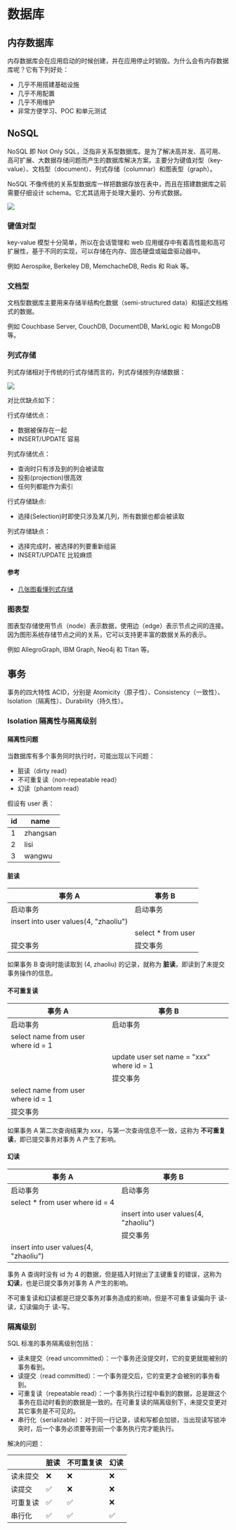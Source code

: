 # 数据库

## 内存数据库

内存数据库会在应用启动的时候创建，并在应用停止时销毁。为什么会有内存数据库呢？它有下列好处：

- 几乎不用搭建基础设施
- 几乎不用配置
- 几乎不用维护
- 非常方便学习、POC 和单元测试

## NoSQL

NoSQL 即 Not Only SQL，泛指非关系型数据库。是为了解决高并发、高可用、高可扩展、大数据存储问题而产生的数据库解决方案。主要分为键值对型（key-value）、文档型（document）、列式存储（columnar）和图表型（graph）。

NoSQL 不像传统的关系型数据库一样把数据存放在表中，而且在搭建数据库之前需要仔细设计 schema。它尤其适用于处理大量的、分布式数据。

![](https://cdn.ttgtmedia.com/rms/onlineImages/data_management-nosql.png)

### 键值对型

key-value 模型十分简单，所以在会话管理和 web 应用缓存中有着高性能和高可扩展性，基于不同的实现，可以存储在内存、固态硬盘或磁盘驱动器中。

例如 Aerospike, Berkeley DB, MemchacheDB, Redis 和 Riak 等。

### 文档型

文档型数据库主要用来存储半结构化数据（semi-structured data）和描述文档格式的数据。

例如 Couchbase Server, CouchDB, DocumentDB, MarkLogic 和 MongoDB 等。

### 列式存储

列式存储相对于传统的行式存储而言的，列式存储按列存储数据：

![](https://img-blog.csdn.net/20141115094556515?watermark/2/text/aHR0cDovL2Jsb2cuY3Nkbi5uZXQvZGNfNzI2/font/5a6L5L2T/fontsize/400/fill/I0JBQkFCMA==/dissolve/70/gravity/Center)

对比优缺点如下：

行式存储优点：

- 数据被保存在一起
- INSERT/UPDATE 容易

列式存储优点：

- 查询时只有涉及到的列会被读取
- 投影(projection)很高效
- 任何列都能作为索引

行式存储缺点:

- 选择(Selection)时即使只涉及某几列，所有数据也都会被读取

列式存储缺点：

- 选择完成时，被选择的列要重新组装
- INSERT/UPDATE 比较麻烦
        
#### 参考
- [几张图看懂列式存储](https://blog.csdn.net/dc_726/article/details/41143175)

### 图表型

图表型存储使用节点（node）表示数据，使用边（edge）表示节点之间的连接。
因为图形系统存储节点之间的关系，它可以支持更丰富的数据关系的表示。

例如 AllegroGraph, IBM Graph, Neo4j 和 Titan 等。

## 事务

事务的四大特性 ACID，分别是 Atomicity（原子性）、Consistency（一致性）、Isolation（隔离性）、Durability（持久性）。

### Isolation 隔离性与隔离级别

#### 隔离性问题

当数据库有多个事务同时执行时，可能出现以下问题：

- 脏读（dirty read）
- 不可重复读（non-repeatable read）
- 幻读（phantom read）

假设有 user 表：

| id | name |
| --- | --- |
| 1   | zhangsan   |
| 2   | lisi       |
| 3   | wangwu     |

#### 脏读

| 事务 A | 事务 B |
| --- | --- |
| 启动事务 | 启动事务 |
| insert into user values(4, "zhaoliu") | |
| | select * from user |
| 提交事务 | 提交事务 |

如果事务 B 查询时能读取到 (4, zhaoliu) 的记录，就称为 **脏读**，即读到了未提交事务操作的信息。

#### 不可重复读

| 事务 A | 事务 B |
| --- | --- |
| 启动事务 | 启动事务 |
| select name from user where id = 1 | |
| | update user set name = "xxx" where id = 1 |
| | 提交事务 |
| select name from user where id = 1 | |
| 提交事务 | |

如果事务 A 第二次查询结果为 xxx，与第一次查询信息不一致，这称为 **不可重复读**，即已提交事务对事务 A 产生了影响。

#### 幻读

| 事务 A | 事务 B |
| --- | --- |
| 启动事务 | 启动事务 |
| select * from user where id = 4 | |
| | insert into user values(4, "zhaoliu") |
| | 提交事务 |
| insert into user values(4, "zhaoliu") | |

事务 A 查询时没有 id 为 4 的数据，但是插入时抛出了主键重复的错误，这称为 **幻读**，也是已提交事务对事务 A 产生的影响。

不可重复读和幻读都是已提交事务对事务造成的影响，但是不可重复读偏向于 读-读，幻读偏向于 读-写。

### 隔离级别

SQL 标准的事务隔离级别包括：

- 读未提交（read uncommitted）：一个事务还没提交时，它的变更就能被别的事务看到。
- 读提交（read committed）：一个事务提交后，它的变更才会被别的事务看到。
- 可重复读（repeatable read）：一个事务执行过程中看到的数据，总是跟这个事务在启动时看到的数据是一致的。在可重复读的隔离级别下，未提交变更对其它事务是不可见的。
- 串行化（serializable）：对于同一行记录，读和写都会加锁，当出现读写锁冲突时，后一个事务必须要等到前一个事务执行完才能执行。

解决的问题：

| | 脏读 | 不可重复读 | 幻读 |
| --- | --- | --- | --- |
| 读未提交 | ❌ | ❌ | ❌ |
| 读提交 | ✅ | ❌ | ❌ |
| 可重复读 | ✅ | ✅ | ❌ |
| 串行化 |  ✅ | ✅ | ✅ | 


